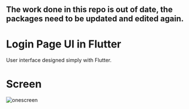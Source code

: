 ## The work done in this repo is out of date, the packages need to be updated and edited again.

# Login Page UI in Flutter

User interface designed simply with Flutter.

# Screen

![onescreen](https://user-images.githubusercontent.com/51384613/112766573-170a4d80-901b-11eb-8a28-badf1b6eff2c.jpg)
